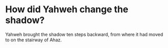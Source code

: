 # How did Yahweh change the shadow?

Yahweh brought the shadow ten steps backward, from where it had moved to on the stairway of Ahaz.
